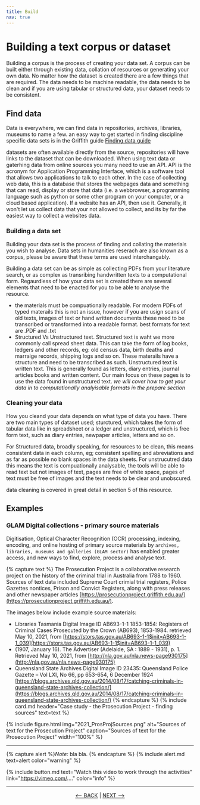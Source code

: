 ```yaml
---
title: Build
nav: true
---
```

# Building a text corpus or dataset

Building a corpus is the process of creating your data set. A corpus can be built either through existing data, collation of resources or generating your own data. No matter how the dataset is created there are a few things that are required. The data needs to be machine readable, the data needs to be clean and if you are using tabular or structured data, your dataset needs to be consistent. 

## Find data
Data is everywhere, we can find data in repositories, archives, libraries, museums to name a few. an easy way to get started in finding discipline specific data sets is in the Griffith guide <a href ='https://libraryguides.griffith.edu.au/finddata' target="_blank">Finding data guide </a>

datasets are often available directly from the source, repositories will have links to the dataset that can be downloaded. 
When using text data or gaterhing data from online sources you many need to use an API.  API is the acronym for Application Programming Interface, which is a software tool that allows two applications to talk to each other. In the case of collecting web data, this is a database that stores the webpages data and something that can read, display or store that data (i.e. a webbrowser, a programming language such as python or some other program on your computer, or a cloud based application).
If a website has an API, then use it. Generally, it won't let us collect data that your not allowed to collect, and its by far the easiest way to collect a websites data. 



### Building a data set
Building your data set is the process of finding and collating the materials you wish to analyse. Data sets in humanities reserach are also known as a corpus, please be aware that these terms are used interchangably.

Building a data set can be as simple as collecting PDFs from your literature search, or as complex as transribing handwritten texts to a computational form. 
Regaurdless of how your data set is created there are several elements that need to be enacted for you to be able to analyse the resource.

- the materials must be compuationally readable. For modern PDFs of typed materails this is not an issue, however if you are usign scans of old texts, images of text or hand written documents these need to be transcribed or transformed into a readable format.  best formats for text are .PDF and .txt
- Structured Vs Unstructured text.  Structured text is waht we more commonly call spread sheet data. This can take the form of log books, ledgers and other records, eg: old census data, birth deaths and marraige records, shipping logs and so on. These materails have a structure and need to be transcribed as such. Unstructured text is written text. This is generally found as letters, diary entries, journal articles books and written content. Our main focus on these pages is to use the data found in unstructured text. *we will cover how to get your data in to computationally analyisable formats in the prepare section*


### Cleaning your data 
How you cleand your data depends on what type of data you have. There are two main types of dataset used; sturctured, which takes the form of tabular data like in spreadsheet or a ledger and unstructured, which is free form text, such as diary entries, newpaper articles, letters and so on. 

For Structured data, broadly speaking, for resources to be clean, this means consistent data in each column, eg; consistent spelling and abreviations and as far as possible no blank spaces in the data sheets.
For unstrucutred data this means the text is compuationally analysable, the tools will be able to read text but not images of text, pages are free of white space, pages of text must be free of images and the text needs to be clear and unobscured. 

data cleaning is covered in great detail in section 5 of this resource. 





## Examples

### GLAM Digital collections - primary source materials

Digitisation, Optical Character Recognition (OCR) processing, indexing, encoding, and online hosting of primary source materials by `archives, libraries, museums and galleries (GLAM sector)`  has enabled greater access, and new ways to find, explore, process and analyse text. 

{% capture text %}
The Prosecution Project is a collaborative research project on the history of the criminal trial in Australia from 1788 to 1960. Sources of text data included Supreme Court crimial trial registers, Police Gazettes nontices, Prison and Convict Registers, along with press releases and other newspaper articles  [https://prosecutionproject.griffith.edu.au/](https://prosecutionproject.griffith.edu.au/).

The images below include example source materials:
- Libraries Tasmania Digital Image ID AB693-1-1 1853-1854: Registers of Criminal Cases Prosecuted by the Crown (AB693), 1853-1984. retrieved May 10, 2021, from [https://stors.tas.gov.au/AB693-1-1$init=AB693-1-1_039](https://stors.tas.gov.au/AB693-1-1$init=AB693-1-1_039) 
- (1907, January 16). The Advertiser (Adelaide, SA : 1889 - 1931), p. 1. Retrieved May 10, 2021, from [http://nla.gov.au/nla.news-page930175](http://nla.gov.au/nla.news-page930175)
- Queensland State Archives Digital Image ID 23435: Queensland Police Gazette – Vol LXI, No 66, pp 653-654, 6 December 1924 
[https://blogs.archives.qld.gov.au/2014/08/17/catching-criminals-in-queensland-state-archives-collection/](https://blogs.archives.qld.gov.au/2014/08/17/catching-criminals-in-queensland-state-archives-collection/)
{% endcapture %} {% include card.md header="Case study - the Prosecution Project - finding sources" text=text %}

{% include figure.html img="2021_ProsProjSources.png" alt="Sources of text for the Prosecution Project" caption="Sources of text for the Prosecution Project" width="100%" %}

----
{% capture alert %}*Note:* bla bla.
{% endcapture %}
{% include alert.md text=alert color="warning" %}


{% include button.md text="Watch this video to work through the activities" link="https://vimeo.com/...." color="info" %}

----

<p align="center">
  <a href="https://griffithunilibrary.github.io/intro-text-mining-analysis/content/3-rights.html"><-- BACK</a> |
  <a href="https://griffithunilibrary.github.io/intro-text-mining-analysis/content/5-prepare.html">NEXT --></a>
</p>
